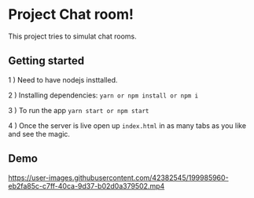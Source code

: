 # Project Chat room!

This project tries to simulat chat rooms.


## Getting started

1 ) Need to have nodejs insttalled.

2 ) Installing dependencies: `yarn or npm install or npm i`

3 ) To run the app `yarn start or npm start`

4 ) Once the server is live open up `index.html` in as many tabs as you like and see the magic.

## Demo


https://user-images.githubusercontent.com/42382545/199985960-eb2fa85c-c7ff-40ca-9d37-b02d0a379502.mp4

